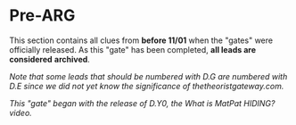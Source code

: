 # Pre-ARG

This section contains all clues from **before 11/01** when the "gates" were officially released.
As this "gate" has been completed, **all leads are considered** **archived**.

*Note that some leads that should be numbered with D.G are numbered with D.E since we did not yet know the significance of thetheoristgateway.com.*

_This "gate" began with the release of D.Y0, the What is MatPat HIDING? video._
